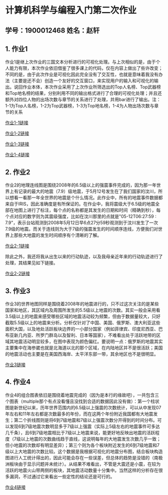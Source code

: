 # 计算机科学与编程入门第二次作业
## 学号：1900012468   姓名：赵轩
## 1. 作业1
作业1是继上次作业的三国文本分析进行的可视化处理。与上次相似的是，由于个人能力有限，本次作业依旧借鉴了很多课上的代码，仅在内容上做出了些许改变；不同的是，由于此次作业是可视化因此完全没有了交互性，也就是意味着我没有办法（主要是还不会）创造一个友好的交互窗口，来实现用户的输入和可视化的输出。说回作业本体，本次作业采用了上次作业所筛选出的Top人名榜、Top武器榜和Top地名榜的结果，分别利用不同的输出格式进行了合理的可视化处理；并且还额外对四位人物的出场次数与章节的关系进行了处理，并用bar进行了输出。注：1-1为Top人名榜，1-2为Top武器榜，1-3为Top地名榜，1-4为人物出场次数与章节的关系

[作业1-1链接](https://zdxb1121.github.io/wordcloud_sanguo_names.html)

[作业1-2链接](https://zdxb1121.github.io/wordcloud_sanguo_weapon.html)

[作业1-3链接](https://zdxb1121.github.io/wordcloud_sanguo_location.html)

[作业1-4链接](https://zdxb1121.github.io/bar_sanguo.html)

## 2. 作业2
作业2的地理连线图是围绕2008年的6.5级以上的强震事件完成的，因为那一年世界上有记录的最大的地震（7.9）级地震，于5月12号发生在了我们国家的汶川，所以想看一看那一年全世界的地震是个什么情况。此作业中，所有的地震事件数据都来自于IRIS，因此准确度是有所保证的。在作业中，我将震级大于6.5级的地震全部在地图上进行了标注，每个点的名称都是其发生的日期和时间（精确到秒），每个点对应的数字则为其震级强度，比如在汶川那里的点就是"05-12T06:27:59 : 7.9"，表示台站观测到2008年5月12日早6点27分59秒观测到于汶川发生了一次7.9级的地震。而关于连线则为大于7级的强震发生的时间顺序连线，方便我们对世界上那些大地震的发生时间顺序有个清晰的了解。

[作业2-1链接](https://zdxb1121.github.io/geo_earthquake.html)

除此之外，我还将我从出生以来的行动轨迹，以及我母亲近年来的行动轨迹进行了处理，其结果见如下链接。

[作业2-2链接](https://zdxb1121.github.io/geo_travel_with_mom.html)

## 3. 作业3
作业3的世界地图同样是围绕着2008年的地震进行的，只不过这次关注的是某些国家和地区，其区域内及周围所发生的5.5级以上地震的次数。其实一般会采用看3.5级以上的地震来感受哪些区域的地震活动较为频繁，但由于数据量较大，只好截取5.5级以上的地震来分析。分析仅针对了中国、美国、俄罗斯、澳大利亚这些面积大国，以及地处活跃板块边界的一小部分国家（例如菲律宾、印度尼西亚、巴布亚新几内亚、所罗门群岛以及智利、日本等国家），不难看出处于活跃地带的区域其地震活动明显较多，在图中表现为颜色偏红。要说明一点：俄罗斯的地震其实主要集中在海参崴也就是北海道以北的那个区域，在内陆地区并不是很活跃；美国的地震活动也主要是在美国西海岸、太平洋东部一带，其余地区也不是很明显。

[作业3链接](https://zdxb1121.github.io/map_earthquake.html)

## 4. 作业4
作业4的组合图表依旧是围绕着地震完成的（因为是本行的缘故吧），一共包含三个图表（multiple那个有点没看懂且没找到合适的数据因此没有做）：第一个柱状图是新世纪以来，历年世界范围内的6.5级以上强震的次数统计，可以从中发现07年左右和11年左右都是次数最多的年份，而在这两个年份附近我国都有大地震发生；第二个折线图则是将6到7级地震和7级以上强震次数分开得到的时间分布。可以发现6到7级地震次数明显多于7级以上强震（实际上5级左右的地震事件可多达几千条），且6到7级地震相比于7级以上地震来说，能更好地反映出地震的活跃程度（7级以上地震的次数曲线趋于直线，这说明每年的大地震发生次数几乎一致；但小地震的次数却有明显差异）；第三个则为各个板块附近发生的6到7级地震和7级以上大地震的次数比较。这个数据是我根据可视化的地震分布图，结合板块构造图进行人工统计得出的，因此可能会存在一些误差，但总体的趋势是没错的（南极洲板块由于显示问题并未统计）。从结果不难看出，不管是大震还是小震，在较为活跃的地震火山带两侧的板块，其地震活动数量十分集中。当然这样的分析存在很多漏洞，不过通过它来看出一些定性的结论还是可行的。

[作业4链接](https://zdxb1121.github.io/tab_earthquake.html)
